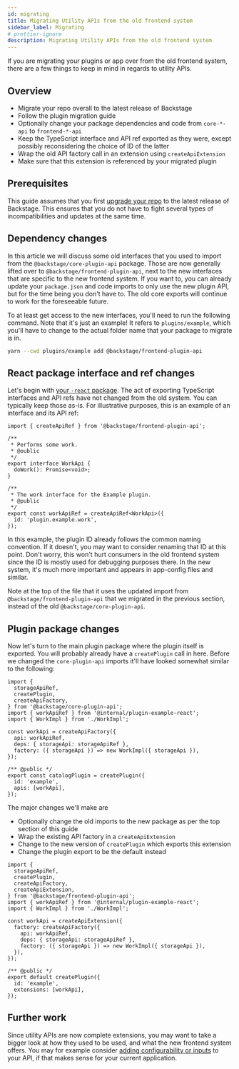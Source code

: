 ```yaml
---
id: migrating
title: Migrating Utility APIs from the old frontend system
sidebar_label: Migrating
# prettier-ignore
description: Migrating Utility APIs from the old frontend system
---
```


If you are migrating your plugins or app over from the old frontend system, there are a few things to keep in mind in regards to utility APIs.

## Overview

- Migrate your repo overall to the latest release of Backstage
- Follow the plugin migration guide <!-- TODO: Link -->
- Optionally change your package dependencies and code from `core-*-api` to `frontend-*-api`
- Keep the TypeScript interface and API ref exported as they were, except possibly reconsidering the choice of ID of the latter
- Wrap the old API factory call in an extension using `createApiExtension`
- Make sure that this extension is referenced by your migrated plugin

## Prerequisites

This guide assumes that you first [upgrade your repo](../../getting-started/keeping-backstage-updated.md) to the latest release of Backstage. This ensures that you do not have to fight several types of incompatibilities and updates at the same time.

## Dependency changes

In this article we will discuss some old interfaces that you used to import from the `@backstage/core-plugin-api` package. Those are now generally lifted over to `@backstage/frontend-plugin-api`, next to the new interfaces that are specific to the new frontend system. If you want to, you can already update your `package.json` and code imports to only use the new plugin API, but for the time being you don't have to. The old core exports will continue to work for the foreseeable future.

To at least get access to the new interfaces, you'll need to run the following command. Note that it's just an example! It refers to `plugins/example`, which you'll have to change to the actual folder name that your package to migrate is in.

```bash title="from your repo root"
yarn --cwd plugins/example add @backstage/frontend-plugin-api
```

## React package interface and ref changes

Let's begin with [your `-react` package](../../architecture-decisions/adr011-plugin-package-structure.md). The act of exporting TypeScript interfaces and API refs have not changed from the old system. You can typically keep those as-is. For illustrative purposes, this is an example of an interface and its API ref:

```tsx title="in @internal/plugin-example-react"
import { createApiRef } from '@backstage/frontend-plugin-api';

/**
 * Performs some work.
 * @oublic
 */
export interface WorkApi {
  doWork(): Promise<void>;
}

/**
 * The work interface for the Example plugin.
 * @public
 */
export const workApiRef = createApiRef<WorkApi>({
  id: 'plugin.example.work',
});
```

In this example, the plugin ID already follows <!-- TODO: Link --> the common naming convention. If it doesn't, you may want to consider renaming that ID at this point. Don't worry, this won't hurt consumers in the old frontend system since the ID is mostly used for debugging purposes there. In the new system, it's much more important and appears in app-config files and similar.

Note at the top of the file that it uses the updated import from `@backstage/frontend-plugin-api` that we migrated in the previous section, instead of the old `@backstage/core-plugin-api`.

## Plugin package changes

Now let's turn to the main plugin package where the plugin itself is exported. You will probably already have a `createPlugin` call in here. Before we changed the `core-plugin-api` imports it'll have looked somewhat similar to the following:

```tsx title="in @internal/plugin-example, NOTE THIS IS LEGACY CODE"
import {
  storageApiRef,
  createPlugin,
  createApiFactory,
} from '@backstage/core-plugin-api';
import { workApiRef } from '@internal/plugin-example-react';
import { WorkImpl } from './WorkImpl';

const workApi = createApiFactory({
  api: workApiRef,
  deps: { storageApi: storageApiRef },
  factory: ({ storageApi }) => new WorkImpl({ storageApi }),
});

/** @public */
export const catalogPlugin = createPlugin({
  id: 'example',
  apis: [workApi],
});
```

The major changes we'll make are

- Optionally change the old imports to the new package as per the top section of this guide
- Wrap the existing API factory in a `createApiExtension`
- Change to the new version of `createPlugin` which exports this extension
- Change the plugin export to be the default instead

```tsx title="in @internal/plugin-example"
import {
  storageApiRef,
  createPlugin,
  createApiFactory,
  createApiExtension,
} from '@backstage/frontend-plugin-api';
import { workApiRef } from '@internal/plugin-example-react';
import { WorkImpl } from './WorkImpl';

const workApi = createApiExtension({
  factory: createApiFactory({
    api: workApiRef,
    deps: { storageApi: storageApiRef },
    factory: ({ storageApi }) => new WorkImpl({ storageApi }),
  }),
});

/** @public */
export default createPlugin({
  id: 'example',
  extensions: [workApi],
});
```

## Further work

Since utility APIs are now complete extensions, you may want to take a bigger look at how they used to be used, and what the new frontend system offers. You may for example consider [adding configurability or inputs](./04-configuring.md) to your API, if that makes sense for your current application.
